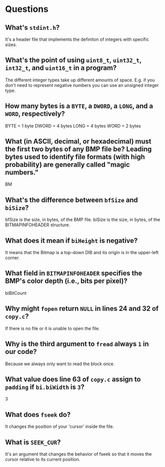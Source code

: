 # Questions

## What's `stdint.h`?

It's a header file that implements the definiton of integers with specific sizes.

## What's the point of using `uint8_t`, `uint32_t`, `int32_t`, and `uint16_t` in a program?

The different integer types take up different amounts of space.
E.g. if you don't need to represent negative numbers you can use an unsigned integer type.

## How many bytes is a `BYTE`, a `DWORD`, a `LONG`, and a `WORD`, respectively?

BYTE = 1 byte
DWORD = 4 bytes
LONG = 4 bytes
WORD = 2 bytes

## What (in ASCII, decimal, or hexadecimal) must the first two bytes of any BMP file be? Leading bytes used to identify file formats (with high probability) are generally called "magic numbers."

BM

## What's the difference between `bfSize` and `biSize`?

bfSize is the size, in bytes, of the BMP file.
biSize is the size, in bytes, of the BITMAPINFOHEADER structure.

## What does it mean if `biHeight` is negative?

It means that the Bitmap is a top-down DIB and its origin is in the upper-left corner.

## What field in `BITMAPINFOHEADER` specifies the BMP's color depth (i.e., bits per pixel)?

biBitCount

## Why might `fopen` return `NULL` in lines 24 and 32 of `copy.c`?

If there is no file or it is unable to open the file.

## Why is the third argument to `fread` always `1` in our code?

Because we always only want to read the block once.

## What value does line 63 of `copy.c` assign to `padding` if `bi.biWidth` is `3`?

3

## What does `fseek` do?

It changes the position of your 'cursor' inside the file.

## What is `SEEK_CUR`?

It's an argument that changes the behavior of fseek so that it moves the cursor relative to its current position.

